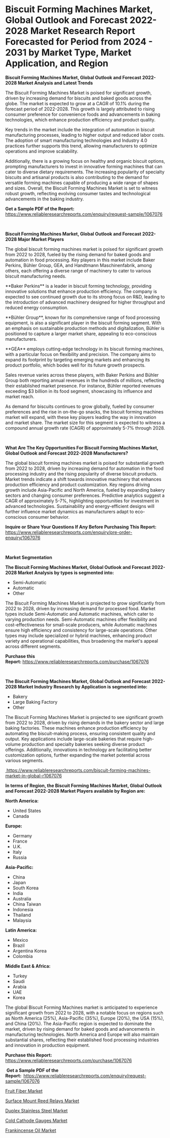 <p><h1>Biscuit Forming Machines Market, Global Outlook and Forecast 2022-2028 Market Research Report Forecasted for Period from 2024 -  2031 by Market Type, Market Application, and Region</h1></p><p><strong>Biscuit Forming Machines Market, Global Outlook and Forecast 2022-2028 Market Analysis and Latest Trends</strong></p>
<p><p>The Biscuit Forming Machines Market is poised for significant growth, driven by increasing demand for biscuits and baked goods across the globe. The market is expected to grow at a CAGR of 10.1% during the forecast period of 2022-2028. This growth is largely attributed to rising consumer preference for convenience foods and advancements in baking technologies, which enhance production efficiency and product quality. </p><p>Key trends in the market include the integration of automation in biscuit manufacturing processes, leading to higher output and reduced labor costs. The adoption of smart manufacturing technologies and Industry 4.0 practices further supports this trend, allowing manufacturers to optimize operations and improve scalability. </p><p>Additionally, there is a growing focus on healthy and organic biscuit options, prompting manufacturers to invest in innovative forming machines that can cater to diverse dietary requirements. The increasing popularity of specialty biscuits and artisanal products is also contributing to the demand for versatile forming machines capable of producing a wide range of shapes and sizes. Overall, the Biscuit Forming Machines Market is set to witness robust growth, reflecting evolving consumer tastes and technological advancements in the baking industry.</p></p>
<p><strong>Get a Sample PDF of the Report:&nbsp;</strong> <a href="https://www.reliableresearchreports.com/enquiry/request-sample/1067076">https://www.reliableresearchreports.com/enquiry/request-sample/1067076</a></p>
<p>&nbsp;</p>
<p><strong>Biscuit Forming Machines Market, Global Outlook and Forecast 2022-2028 Major Market Players</strong></p>
<p><p>The global biscuit forming machines market is poised for significant growth from 2022 to 2028, fueled by the rising demand for baked goods and automation in food processing. Key players in this market include Baker Perkins, Bühler Group, GEA, and Handtmann Maschinenfabrik, among others, each offering a diverse range of machinery to cater to various biscuit manufacturing needs.</p><p>**Baker Perkins** is a leader in biscuit forming technology, providing innovative solutions that enhance production efficiency. The company is expected to see continued growth due to its strong focus on R&D, leading to the introduction of advanced machinery designed for higher throughput and reduced energy consumption.</p><p>**Bühler Group**, known for its comprehensive range of food processing equipment, is also a significant player in the biscuit forming segment. With an emphasis on sustainable production methods and digitalization, Bühler is positioned to capture a larger market share, appealing to eco-conscious manufacturers.</p><p>**GEA** employs cutting-edge technology in its biscuit forming machines, with a particular focus on flexibility and precision. The company aims to expand its footprint by targeting emerging markets and enhancing its product portfolio, which bodes well for its future growth prospects.</p><p>Sales revenue varies across these players, with Baker Perkins and Bühler Group both reporting annual revenues in the hundreds of millions, reflecting their established market presence. For instance, Bühler reported revenues exceeding $3 billion in its food segment, showcasing its influence and market reach.</p><p>As demand for biscuits continues to grow globally, fueled by consumer preferences and the rise in on-the-go snacks, the biscuit forming machines market will expand, with these key players leading the way in innovation and market share. The market size for this segment is expected to witness a compound annual growth rate (CAGR) of approximately 5-7% through 2028.</p></p>
<p>&nbsp;</p>
<p><strong>What Are The Key Opportunities For Biscuit Forming Machines Market, Global Outlook and Forecast 2022-2028 Manufacturers?</strong></p>
<p><p>The global biscuit forming machines market is poised for substantial growth from 2022 to 2028, driven by increasing demand for automation in the food processing industry and the rising popularity of diverse biscuit products. Market trends indicate a shift towards innovative machinery that enhances production efficiency and product customization. Key regions driving growth include Asia-Pacific and North America, fueled by expanding bakery sectors and changing consumer preferences. Predictive analytics suggest a CAGR of approximately 5-7%, highlighting opportunities for investment in advanced technologies. Sustainability and energy-efficient designs will further influence market dynamics as manufacturers adapt to eco-conscious consumer behavior.</p></p>
<p><strong>Inquire or Share Your Questions If Any Before Purchasing This Report:</strong> <a href="https://www.reliableresearchreports.com/enquiry/pre-order-enquiry/1067076">https://www.reliableresearchreports.com/enquiry/pre-order-enquiry/1067076</a></p>
<p>&nbsp;</p>
<p><strong>Market Segmentation</strong></p>
<p><strong>The Biscuit Forming Machines Market, Global Outlook and Forecast 2022-2028 Market Analysis by types is segmented into:</strong></p>
<p><ul><li>Semi-Automatic</li><li>Automatic</li><li>Other</li></ul></p>
<p><p>The Biscuit Forming Machines Market is projected to grow significantly from 2022 to 2028, driven by increasing demand for processed food. Market types include Semi-Automatic and Automatic machines, which cater to varying production needs. Semi-Automatic machines offer flexibility and cost-effectiveness for small-scale producers, while Automatic machines ensure high efficiency and consistency for large-scale operations. Other types may include specialized or hybrid machines, enhancing product variety and operational capabilities, thus broadening the market's appeal across different segments.</p></p>
<p><strong>Purchase this Report:&nbsp;</strong><a href="https://www.reliableresearchreports.com/purchase/1067076">https://www.reliableresearchreports.com/purchase/1067076</a></p>
<p>&nbsp;</p>
<p><strong>The Biscuit Forming Machines Market, Global Outlook and Forecast 2022-2028 Market Industry Research by Application is segmented into:</strong></p>
<p><ul><li>Bakery</li><li>Large Baking Factory</li><li>Other</li></ul></p>
<p><p>The Biscuit Forming Machines Market is projected to see significant growth from 2022 to 2028, driven by rising demands in the bakery sector and large baking factories. These machines enhance production efficiency by automating the biscuit-making process, ensuring consistent quality and output. Key applications include large-scale bakeries that require high-volume production and specialty bakeries seeking diverse product offerings. Additionally, innovations in technology are facilitating better customization options, further expanding the market potential across various segments.</p></p>
<p><a href="https://www.reliableresearchreports.com/biscuit-forming-machines-market-in-global-r1067076">&nbsp;https://www.reliableresearchreports.com/biscuit-forming-machines-market-in-global-r1067076</a></p>
<p><strong>In terms of Region, the Biscuit Forming Machines Market, Global Outlook and Forecast 2022-2028 Market Players available by Region are:</strong></p>
<p>
    <p> <strong> North America: </strong>
        <ul>
            <li>United States</li>
            <li>Canada</li>
        </ul>
        </p> 
    <p> <strong> Europe: </strong>
        <ul>
            <li>Germany</li>
            <li>France</li>
            <li>U.K.</li>
            <li>Italy</li>
            <li>Russia</li>
        </ul>
        </p> 
    <p> <strong> Asia-Pacific: </strong>
        <ul>
            <li>China</li>
            <li>Japan</li>
            <li>South Korea</li>
            <li>India</li>
            <li>Australia</li>
            <li>China Taiwan</li>
            <li>Indonesia</li>
            <li>Thailand</li>
            <li>Malaysia</li>
        </ul>
        </p> 
    <p> <strong> Latin America: </strong>
        <ul>
            <li>Mexico</li>
            <li>Brazil</li>
            <li>Argentina Korea</li>
            <li>Colombia</li>
        </ul>
        </p> 
    <p> <strong> Middle East & Africa: </strong>
        <ul>
            <li>Turkey</li>
            <li>Saudi</li>
            <li>Arabia</li>
            <li>UAE</li>
            <li>Korea</li>
        </ul>
    </p>
    </p>
<p><p>The global Biscuit Forming Machines market is anticipated to experience significant growth from 2022 to 2028, with a notable focus on regions such as North America (25%), Asia-Pacific (35%), Europe (20%), the USA (15%), and China (20%). The Asia-Pacific region is expected to dominate the market, driven by rising demand for baked goods and advancements in manufacturing technologies. North America and Europe will also maintain substantial shares, reflecting their established food processing industries and innovation in production equipment.</p></p>
<p><strong>Purchase this Report: </strong><a href="https://www.reliableresearchreports.com/purchase/1067076">https://www.reliableresearchreports.com/purchase/1067076</a></p>
<p>&nbsp;<strong>Get a Sample PDF of the Report:&nbsp;&nbsp;</strong><a href="https://www.reliableresearchreports.com/enquiry/request-sample/1067076">https://www.reliableresearchreports.com/enquiry/request-sample/1067076</a></p>
<p><strong></strong></p>
<p><p><a href="https://issuu.com/reportprime-2/docs/fruit-fiber-market-size-2030.pptx_f82e2cc2951a3e">Fruit Fiber Market</a></p><p><a href="https://medium.com/@benjamin.kelly9076/the-surface-mount-reed-relays-market-is-anticipated-to-experience-significant-growth-with-a-358411b8db38">Surface Mount Reed Relays Market</a></p><p><a href="https://www.linkedin.com/pulse/duplex-stainless-steel-market-insights-product-type-application-llrre?trackingId=lTx93rmtSkibZ4XRNIxxMg%3D%3D">Duplex Stainless Steel Market</a></p><p><a href="https://medium.com/@woods76241/the-cold-cathode-gauges-market-has-experienced-impressive-growth-in-recent-years-expanding-its-e9d9d6547f21">Cold Cathode Gauges Market</a></p><p><a href="https://issuu.com/reportprime-2/docs/frankincense-oil-market-size-2030.p_549562f0c6d16b">Frankincense Oil Market</a></p></p>
